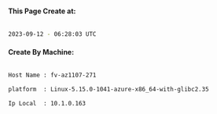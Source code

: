 
   
#### This Page Create at:

```bash

2023-09-12 - 06:28:03 UTC

```

#### Create By Machine:

```bash

Host Name : fv-az1107-271

platform  : Linux-5.15.0-1041-azure-x86_64-with-glibc2.35

Ip Local  : 10.1.0.163

```

